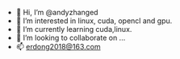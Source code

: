 - 👋 Hi, I’m @andyzhanged
- 👀 I’m interested in linux, cuda, opencl and gpu.
- 🌱 I’m currently learning cuda,linux.
- 💞️ I’m looking to collaborate on ...
- 📫 erdong2018@163.com

<!---
andyzhanged/andyzhanged is a ✨ special ✨ repository because its `README.md` (this file) appears on your GitHub profile.
You can click the Preview link to take a look at your changes.
--->
